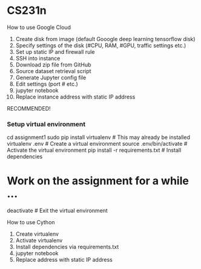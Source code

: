 # CS231n

How to use Google Cloud
1) Create disk from image (default Gooogle deep learning tensorflow disk)
2) Specify settings of the disk (#CPU, RAM, #GPU, traffic settings etc.)
3) Set up static IP and firewall rule
4) SSH into instance
5) Download zip file from GitHub
6) Source dataset retrieval script
7) Generate Jupyter config file
8) Edit settings (port # etc.)
9) jupyter notebook
10) Replace instance address with static IP address

RECOMMENDED!
### Setup virtual environment ###
cd assignment1
sudo pip install virtualenv      # This may already be installed
virtualenv .env                  # Create a virtual environment
source .env/bin/activate         # Activate the virtual environment
pip install -r requirements.txt  # Install dependencies
# Work on the assignment for a while ...
deactivate                       # Exit the virtual environment

How to use Cython
1) Create virtualenv
2) Activate virtualenv
3) Install dependencies via requirements.txt
4) jupyter notebook
5) Replace address with static IP address
